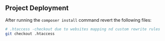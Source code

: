 ## Project Deployment ##


After running the `composer install` command revert the following files:


```bash
# .htaccess -checkout due to websites mapping nd custom rewrite rules
git checkout .htaccess
```
